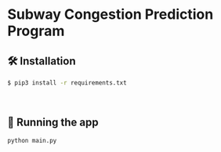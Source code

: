 # Subway Congestion Prediction Program

## 🛠️ Installation

```bash
$ pip3 install -r requirements.txt
```

<br/>

## 🚀 Running the app

```bash
python main.py
```
